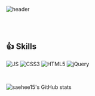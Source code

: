 ![header](https://capsule-render.vercel.app/api?type=slice&color=5EB2DB&height=200&section=header&text=saeheePark&fontColor=ffffff&fontSize=80)

<br /><br />

## 👍 Skills
![JS](https://img.shields.io/badge/JavaScript-F7DF1E?style=flat-square&logo=JavaScript&logoColor=black)
![CSS3](https://img.shields.io/badge/CSS3-1572B6?style=flat-square&logo=CSS3&logoColor=white)
![HTML5](https://img.shields.io/badge/HTML5-E34F26?style=flat-square&logo=HTML5&logoColor=white)
![jQuery](https://img.shields.io/badge/jQuery-0769AD?style=flat-square&logo=jQuery&logoColor=white)

<br />

![saehee15's GitHub stats](https://github-readme-stats.vercel.app/api?username=saehee15&show_icons=true&theme=)

<!--
**saehee15/saehee15** is a ✨ _special_ ✨ repository because its `README.md` (this file) appears on your GitHub profile.

Here are some ideas to get you started:

- 🔭 I’m currently working on ...
- 🌱 I’m currently learning ...
- 👯 I’m looking to collaborate on ...
- 🤔 I’m looking for help with ...
- 💬 Ask me about ...
- 📫 How to reach me: ...
- 😄 Pronouns: ...
- ⚡ Fun fact: ...
-->


              
